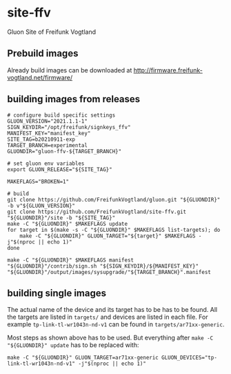 # site-ffv
Gluon Site of Freifunk Vogtland

## Prebuild images

Already build images can be downloaded at http://firmware.freifunk-vogtland.net/firmware/

## building images from releases

    # configure build specific settings
    GLUON_VERSION="2021.1.1-1"
    SIGN_KEYDIR="/opt/freifunk/signkeys_ffv"
    MANIFEST_KEY="manifest_key"
    SITE_TAG=b20210911-exp
    TARGET_BRANCH=experimental
    GLUONDIR="gluon-ffv-${TARGET_BRANCH}"
    
    # set gluon env variables
    export GLUON_RELEASE="${SITE_TAG}"
    
    MAKEFLAGS="BROKEN=1"
    
    # build
    git clone https://github.com/FreifunkVogtland/gluon.git "${GLUONDIR}" -b v"${GLUON_VERSION}"
    git clone https://github.com/FreifunkVogtland/site-ffv.git "${GLUONDIR}"/site -b "${SITE_TAG}"
    make -C "${GLUONDIR}" $MAKEFLAGS update
    for target in $(make -s -C "${GLUONDIR}" $MAKEFLAGS list-targets); do
        make -C "${GLUONDIR}" GLUON_TARGET="${target}" $MAKEFLAGS -j"$(nproc || echo 1)"
    done
    
    make -C "${GLUONDIR}" $MAKEFLAGS manifest
    "${GLUONDIR}"/contrib/sign.sh "${SIGN_KEYDIR}/${MANIFEST_KEY}" "${GLUONDIR}"/output/images/sysupgrade/"${TARGET_BRANCH}".manifest

## building single images

The actual name of the device and its target has to be has to be found. All
the targets are listed in `targets/` and devices are listed in each file.
For example `tp-link-tl-wr1043n-nd-v1` can be found in
`targets/ar71xx-generic`.

Most steps as shown above has to be used. But everything after
`make -C "${GLUONDIR}" update` has to be replaced with:

    make -C "${GLUONDIR}" GLUON_TARGET=ar71xx-generic GLUON_DEVICES="tp-link-tl-wr1043n-nd-v1" -j"$(nproc || echo 1)"

